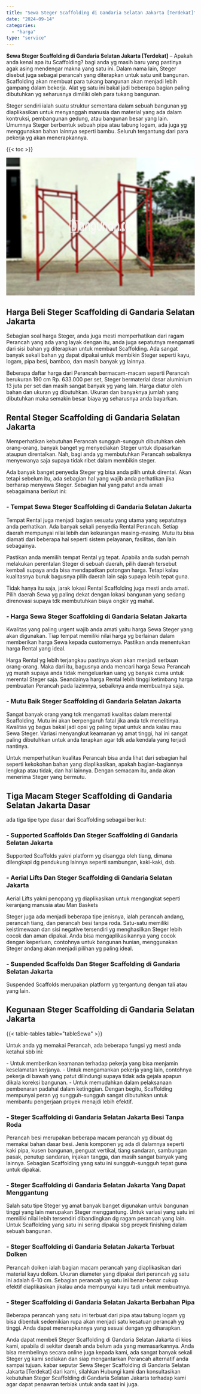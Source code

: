 ```yaml
---
title: "Sewa Steger Scaffolding di Gandaria Selatan Jakarta [Terdekat]"
date: "2024-09-14"
categories: 
  - "harga"
type: "service"
---
```


**Sewa Steger Scaffolding di Gandaria Selatan Jakarta \[Terdekat\]** – Apakah anda kenal apa itu Scaffolding? bagi anda yg masih baru yang pastinya agak asing mendengar makna yang satu ini. Dalam nama lain, Steger disebut juga sebagai perancah yang diterapkan untuk satu unit bangunan. Scaffolding akan membuat para tukang bangunan akan menjadi lebih gampang dalam bekerja. Alat yg satu ini bakal jadi beberapa bagian paling dibutuhkan yg seharusnya dimiliki oleh para tukang bangunan.

Steger sendiri ialah suatu struktur sementara dalam sebuah bangunan yg diaplikasikan untuk menyanggah manusia dan material yang ada dalam kontruksi, pembangunan gedung, atau bangunan besar yang lain. Umumnya Steger berbentuk sebuah pipa atau tabung logam, ada juga yg menggunakan bahan lainnya seperti bambu. Seluruh tergantung dari para pekerja yg akan menerapkannya.

{{< toc >}}

![Sewa Steger Scaffolding di Gandaria Selatan Jakarta [Terdekat]](/images/sewa-scaffolding-steger-27.png)

## Harga Beli Steger Scaffolding di Gandaria Selatan Jakarta

Sebagian soal harga Steger, anda juga mesti memperhatikan dari ragam Perancah yang ada yang layak dengan itu, anda juga sepatutnya mengamati dari sisi bahan yg diterapkan untuk membaut Scaffolding. Ada sangat banyak sekali bahan yg dapat dipakai untuk membikin Steger seperti kayu, logam, pipa besi, bamboo, dan masih banyak yg lainnya.

Beberapa daftar harga dari Perancah bermacam-macam seperti Perancah berukuran 190 cm Rp. 633.000 per set, Steger bermaterial dasar aluminium 13 juta per set dan masih sangat banyak yg yang lain. Harga diatur oleh bahan dan ukuran yg dibutuhkan. Ukuran dan banyaknya jumlah yang dibutuhkan maka semakin besar biaya yg seharusnya anda bayarkan.

## Rental Steger Scaffolding di Gandaria Selatan Jakarta

Memperhatikan kebutuhan Perancah sungguh-sungguh dibutuhkan oleh orang-orang, banyak banget yg menyediakan Steger untuk dipasarkan ataupun direntalkan. Nah, bagi anda yg membutuhkan Perancah sebaiknya menyewanya saja supaya tidak ribet dalam membikin steger.

Ada banyak banget penyedia Steger yg bisa anda pilih untuk dirental. Akan tetapi sebelum itu, ada sebagian hal yang wajib anda perhatikan jika berharap menyewa Steger. Sebagian hal yang patut anda amati sebagaimana berikut ini:

### \- Tempat Sewa Steger Scaffolding di Gandaria Selatan Jakarta

Tempat Rental juga menjadi bagian sesuatu yang utama yang sepatutnya anda perhatikan. Ada banyak sekali penyedia Rental Perancah. Setiap daerah mempunyai nilai lebih dan kekurangan masing-masing. Mutu itu bisa diamati dari beberapa hal seperti sistem pelayanan, fasilitas, dan lain sebagainya.

Pastikan anda memilih tempat Rental yg tepat. Apabila anda sudah pernah melakukan perentalan Steger di sebuah daerah, pilih daerah tersebut kembali supaya anda bisa mendapatkan potongan harga. Tetapi kalau kualitasnya buruk bagusnya pilih daerah lain saja supaya lebih tepat guna.

Tidak hanya itu saja, jarak lokasi Rental Scaffolding juga mesti anda amati. Pilih daerah Sewa yg paling dekat dengan lokasi bangunan yang sedang direnovasi supaya tdk membutuhkan biaya ongkir yg mahal.

### \- Harga Sewa Steger Scaffolding di Gandaria Selatan Jakarta

Kwalitas yang paling urgent wajib anda amati yaitu harga Sewa Steger yang akan digunakan. Tiap tempat memiliki nilai harga yg berlainan dalam memberikan harga Sewa kepada customernya. Pastikan anda menentukan harga Rental yang ideal.

Harga Rental yg lebih terjangkau pastinya akan akan menjadi serbuan orang-orang. Maka dari itu, bagusnya anda mencari harga Sewa Perancah yg murah supaya anda tidak mengeluarkan uang yg banyak cuma untuk merental Steger saja. Seandainya harga Rental lebih tinggi ketimbang harga pembuatan Perancah pada lazimnya, sebaiknya anda membuatnya saja.

### \- Mutu Baik Steger Scaffolding di Gandaria Selatan Jakarta

Sangat banyak orang yang tdk mengamati kwalitas dalam merental Scaffolding. Mutu ini akan berpengaruh fatal jika anda tdk menelitinya. Kwalitas yg bagus bakal jadi opsi yg paling tepat untuk anda kalau mau Sewa Steger. Variasi menyangkut keamanan yg amat tinggi, hal ini sangat paling dibutuhkan untuk anda terapkan agar tdk ada kendala yang terjadi nantinya.

Untuk memperhatikan kualitas Perancah bisa anda lihat dari sebagian hal seperti kekokohan bahan yang diaplikasikan, apakah bagian-bagiannya lengkap atau tidak, dan hal lainnya. Dengan semacam itu, anda akan menerima Steger yang bermutu.

## Tiga Macam Steger Scaffolding di Gandaria Selatan Jakarta Dasar

ada tiga tipe type dasar dari Scaffolding sebagai berikut:

### \- Supported Scaffolds Dan Steger Scaffolding di Gandaria Selatan Jakarta

Supported Scaffolds yakni platform yg disangga oleh tiang, dimana dilengkapi dg pendukung lainnya seperti sambungan, kaki-kaki, dsb.

### \- Aerial Lifts Dan Steger Scaffolding di Gandaria Selatan Jakarta

Aerial Lifts yakni penopang yg diaplikasikan untuk mengangkat seperti keranjang manusia atau Man Baskets

Steger juga ada menjadi beberapa tipe jenisnya, ialah perancah andang, perancah tiang, dan perancah besi tanpa roda. Satu-satu memiliki keistimewaan dan sisi negative tersendiri yg menghasilkan Steger lebih cocok dan aman dipakai. Anda bisa mengaplikasikannya yang cocok dengan keperluan, contohnya untuk bangunan hunian, menggunakan Steger andang akan menjadi pilihan yg paling ideal.

### \- Suspended Scaffolds Dan Steger Scaffolding di Gandaria Selatan Jakarta

Suspended Scaffolds merupakan platform yg tergantung dengan tali atau yang lain.

## Kegunaan Steger Scaffolding di Gandaria Selatan Jakarta

{{< table-tables table="tableSewa" >}}

Untuk anda yg memakai Perancah, ada beberapa fungsi yg mesti anda ketahui sbb ini:

\- Untuk memberikan keamanan terhadap pekerja yang bisa menjamin keselamatan kerjanya. - Untuk mengamankan pekerja yang lain, contohnya pekerja di bawah yang patut dilindungi supaya tidak ada gejala apapun dikala koreksi bangunan. - Untuk memudahkan dalam pelaksanaan pembenaran padahal dalam ketinggian. Dengan begitu, Scaffolding mempunyai peran yg sungguh-sungguh sangat dibutuhkan untuk membantu pengerjaan proyek menajdi lebih efektif.

### \- Steger Scaffolding di Gandaria Selatan Jakarta Besi Tanpa Roda

Perancah besi merupakan beberapa macam perancah yg dibuat dg memakai bahan dasar besi. Jenis komponen yg ada di dalamnya seperti kaki pipa, kusen bangunan, penguat vertikal, tiang sandaran, sambungan pasak, penutup sandaran, injakan tangga, dan masih sangat banyak yang lainnya. Sebagian Scaffolding yang satu ini sungguh-sungguh tepat guna untuk dipakai.

### \- Steger Scaffolding di Gandaria Selatan Jakarta Yang Dapat Menggantung

Salah satu tipe Steger yg amat banyak banget digunakan untuk bangunan tinggi yang lain merupakan Steger menggantung. Untuk variasi yang satu ini memiliki nilai lebih tersendiri dibandingkan dg ragam perancah yang lain. Untuk Scaffolding yang satu ini sering dipakai sbg proyek finishing dalam sebuah bangunan.

### \- Steger Scaffolding di Gandaria Selatan Jakarta Terbuat Dolken

Perancah dolken ialah bagian macam perancah yang diaplikasikan dari material kayu dolken. Ukuran diameter yang dipakai dari perancah yg satu ini adalah 6-10 cm. Sebagian perancah yg satu ini benar-benar cukup efektif diaplikasikan jikalau anda mempunyai kayu tadi untuk membuatnya.

### \- Steger Scaffolding di Gandaria Selatan Jakarta Berbahan Pipa

Beberapa perancah yang satu ini terbuat dari pipa atau tabung logam yg bisa dibentuk sedemikian rupa akan menjadi satu kesatuan perancah yg tinggi. Anda dapat menerapkannya yang sesuai dengan yg diharapkan.

Anda dapat membeli Steger Scaffolding di Gandaria Selatan Jakarta di kios kami, apabila di sekitar daerah anda belum ada yang memasarkannya. Anda bisa membelinya secara online juga kepada kami, ada sangat banyak sekali Steger yg kami sediakan dan siap mengantarkan Perancah alternatif anda sampai tujuan. kabar seputar Sewa Steger Scaffolding di Gandaria Selatan Jakarta \[Terdekat\] dari kami, silahkan Hubungi kami dan konsultasikan kebutuhan Steger Scaffolding di Gandaria Selatan Jakarta terhadap kami agar dapat penawran terbiak untuk anda saat ini juga.

